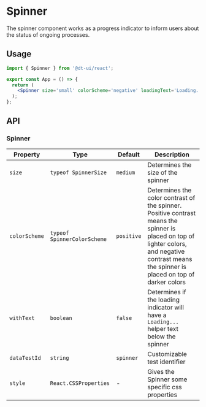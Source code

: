 # Spinner

The spinner component works as a progress indicator to inform users about the status of ongoing processes.

## Usage

```jsx
import { Spinner } from '@dt-ui/react';

export const App = () => {
  return (
    <Spinner size='small' colorScheme='negative' loadingText='Loading...' />
  );
};
```

## API

### Spinner

| Property      | Type                        | Default    | Description                                                                                                                                                                                     |
| ------------- | --------------------------- | ---------- | ----------------------------------------------------------------------------------------------------------------------------------------------------------------------------------------------- |
| `size`        | `typeof SpinnerSize`        | `medium`   | Determines the size of the spinner                                                                                                                                                              |
| `colorScheme` | `typeof SpinnerColorScheme` | `positive` | Determines the color contrast of the spinner. Positive contrast means the spinner is placed on top of lighter colors, and negative contrast means the spinner is placed on top of darker colors |
| `withText`    | `boolean`                   | `false`    | Determines if the loading indicator will have a `Loading...` helper text below the spinner                                                                                                      |
| `dataTestId`  | `string`                    | `spinner`  | Customizable test identifier                                                                                                                                                                    |
| `style`       | `React.CSSProperties`       | -          | Gives the Spinner some specific css properties                                                                                                                                                  |
